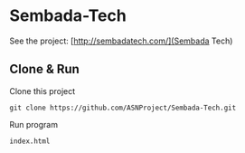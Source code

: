 # Sembada-Tech
See the project: [http://sembadatech.com/](Sembada Tech)
## Clone & Run
Clone this project
```
git clone https://github.com/ASNProject/Sembada-Tech.git
```
Run program
```
index.html
```
